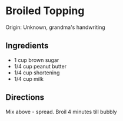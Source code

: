 # Broiled Topping

Origin: Unknown, grandma's handwriting

## Ingredients

- 1 cup brown sugar
- 1/4 cup peanut butter
- 1/4 cup shortening
- 1/4 cup milk

## Directions

Mix above - spread. Broil 4 minutes till bubbly